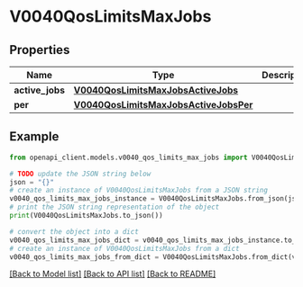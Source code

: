 # V0040QosLimitsMaxJobs


## Properties

Name | Type | Description | Notes
------------ | ------------- | ------------- | -------------
**active_jobs** | [**V0040QosLimitsMaxJobsActiveJobs**](V0040QosLimitsMaxJobsActiveJobs.md) |  | [optional] 
**per** | [**V0040QosLimitsMaxJobsActiveJobsPer**](V0040QosLimitsMaxJobsActiveJobsPer.md) |  | [optional] 

## Example

```python
from openapi_client.models.v0040_qos_limits_max_jobs import V0040QosLimitsMaxJobs

# TODO update the JSON string below
json = "{}"
# create an instance of V0040QosLimitsMaxJobs from a JSON string
v0040_qos_limits_max_jobs_instance = V0040QosLimitsMaxJobs.from_json(json)
# print the JSON string representation of the object
print(V0040QosLimitsMaxJobs.to_json())

# convert the object into a dict
v0040_qos_limits_max_jobs_dict = v0040_qos_limits_max_jobs_instance.to_dict()
# create an instance of V0040QosLimitsMaxJobs from a dict
v0040_qos_limits_max_jobs_from_dict = V0040QosLimitsMaxJobs.from_dict(v0040_qos_limits_max_jobs_dict)
```
[[Back to Model list]](../README.md#documentation-for-models) [[Back to API list]](../README.md#documentation-for-api-endpoints) [[Back to README]](../README.md)


